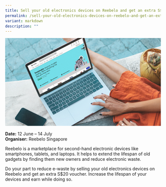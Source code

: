 ```yaml
---
title: Sell your old electronics devices on Reebelo and get an extra S$20 voucher
permalink: /sell-your-old-electronics-devices-on-reebelo-and-get-an-extra-s-20-voucher/
variant: markdown
description: ""
---
```

![Picture of a person using a laptop which shows Reebelo's webpage](/images/Reebelo_sell_your_old_electronics.png)

**Date:** 12 June – 14 July<br>
**Organiser:** Reebelo Singapore

Reebelo is a marketplace for second-hand electronic devices like smartphones, tablets, and laptops. It helps to extend the lifespan of old gadgets by finding them new owners and reduce electronic waste.&nbsp;

Do your part to reduce e-waste by selling your old electronics devices on Reebelo and get an extra S$20 voucher. Increase the lifespan of your devices and earn while doing so.